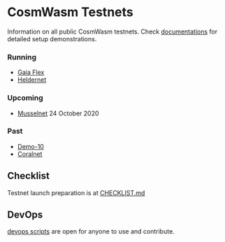 # CosmWasm Testnets

Information on all public CosmWasm testnets. Check 
[documentations](https://docs.cosmwasm.com/testnets/build-requirements.html) for detailed setup demonstrations.

### Running

* [Gaia Flex](./gaia-flex)
* [Heldernet](./heldernet)

### Upcoming

* [Musselnet](./musselnet) 24 October 2020

### Past

* [Demo-10](./demo-10)
* [Coralnet](./coralnet)

## Checklist

Testnet launch preparation is at [CHECKLIST.md](./CHECKLIST.md)

## DevOps

[devops scripts](devops) are open for anyone to use and contribute.
